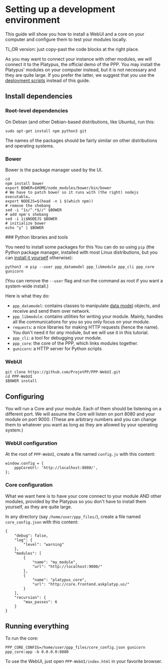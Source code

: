 # Setting up a development environment

This guide will show you how to install a WebUI and a core on your
computer and configure them to test your modules locally.

TL;DR version: just copy-past the code blocks at the right place.

As you may want to connect your instance with other modules, we
will connect it to the Platypus, the official demo of the PPP.
You may install the Platypus' modules on your computer instead,
but it is not necessary and they are quite large.
If you prefer the latter, we suggest that you use the
[deployment scripts](https://github.com/ProjetPP/Deployment#readme)
instead of this guide.

## Install dependencies

### Root-level dependencies

On Debian (and other Debian-based distributions, like Ubuntu), run
this:

```
sudo apt-get install npm python3 git
```

The names of the packages should be fairly similar on other
distributions and operating systems.

### Bower

Bower is the package manager used by the UI.

```
cd
npm install bower
export BOWER=$HOME/node_modules/bower/bin/bower
# We have to patch bower so it runs with (the right) nodejs executable…
export NODEJS=$(head -n 1 $(which npm))
# remove the shebang
sed -i "1s/^.*$//" $BOWER
# add npm's shebang
sed -i 1i$NODEJS $BOWER
# initialize bower
echo "y" | $BOWER
```

### Python libraries and tools

You need to install some packages for this
You can do so using `pip` (the Python package manager,
installed with most Linux distributions, but you can
[install it yourself](https://pip.pypa.io/en/latest/installing.html)
otherwise):

```
python3 -m pip --user ppp_datamodel ppp_libmodule ppp_cli ppp_core gunicorn
```

(You can remove the `--user` flag and run the command as root if you
want a system-wide install.)

Here is what they do:

* `ppp_datamodel`: contains classes to manipulate
  [data model](https://github.com/ProjetPP/Documentation/blob/master/data-model.md)
  objects, and receive and send them over network.
* `ppp_libmodule`: contains utilities for writing your module.
  Mainly, handles all the communications for you so you only focus
  on your module.
* `requests`: a nice libraries for making HTTP requests (hence the name).
  You don't need it for *any* module, but we will use it in this
  tutorial.
* `ppp_cli`: a tool for debugging your module.
* `ppp_core`: the core of the PPP, which links modules
  together.
* `gunicorn`: a HTTP server for Python scripts

### WebUI

```
git clone https://github.com/ProjetPP/PPP-WebUI.git
cd PPP-WebUI
$BOWER install
```

## Configuring

You will run a Core and your module. Each of them should be listening on a
different port.
We will assume the Core will listen on port 8080 and your module on
port 9000. (These are arbitrary numbers and you can change them to whatever
you want as long as they are allowed by your operating system.)

### WebUI configuration

At the root of `PPP-WebUI`, create a file named `config.js` with this
content:

```
window.config = {
    pppCoreUrl: 'http://localhost:8080/',
};
```

### Core configuration

What we want here is to have your core connect to your module AND other
modules, provided by the Platypus so you don't have to install them
yourself, as they are quite large.

In any directory (say `/home/user/ppp_files/`), create a file named
`core_config.json` with this content:

```
{
    "debug": false,
    "log": {
        "level": "warning"
    },
    "modules": [
        {
            "name": "my_module",
            "url": "http://localhost:9000/"
        },
        {
            "name": "platypus_core",
            "url": "http://core.frontend.askplatyp.us/"
        }
    ],
    "recursion": {
        "max_passes": 6
    }
}
```

## Running everything

To run the core:

```
PPP_CORE_CONFIG=/home/user/ppp_files/core_config.json gunicorn ppp_core:app -b 0.0.0.0:8080
```

To use the WebUI, just open `PPP-WebUI/index.html` in your favorite
browser.
